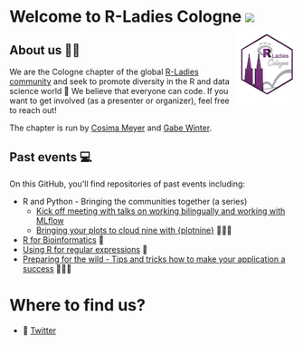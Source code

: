 # Welcome to R-Ladies Cologne <img src="https://raw.githubusercontent.com/thepranaygupta/thepranaygupta/main/src/wave.gif" width="30px"> <img src='https://github.com/rladiescologne/.github/blob/main/profile/R-Ladies_Cologne.png' align="right" height="139" />  

## About us 👩‍💻

We are the Cologne chapter of the global [R-Ladies community](https://twitter.com/rladiesglobal) and seek to promote diversity in the R and data science world 💜 
We believe that everyone can code. If you want to get involved (as a presenter or organizer), feel free to reach out! 

The chapter is run by [Cosima Meyer](https://twitter.com/cosima_meyer) and [Gabe Winter](https://twitter.com/gbwinter). 

## Past events 💻

On this GitHub, you'll find repositories of past events including:

- R and Python - Bringing the communities together (a series)
   - [Kick off meeting with talks on working bilingually and working with MLflow](https://github.com/rladiescologne/r-and-python-bridging-communities)
   - [Bringing your plots to cloud nine with {plotnine}](https://github.com/rladiescologne/plotnine) 👩🏻‍🎨
- [R for Bioinformatics](https://github.com/rladiescologne/R-for-Bioinformatics) 🧬
- [Using R for regular expressions](https://github.com/rladiescologne/Using-R-for-Regular-Expressions) 💬
- [Preparing for the wild - Tips and tricks how to make your application a success](https://youtu.be/uwJAwpFfZjU) 👩🏼‍💼

# Where to find us?
- 🐥 [Twitter](https://twitter.com/rladies_cologne)
